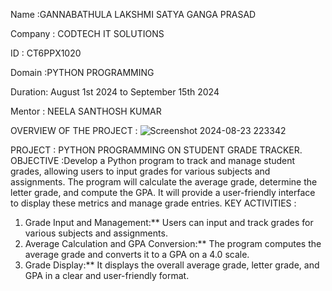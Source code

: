 Name :GANNABATHULA LAKSHMI SATYA GANGA PRASAD

Company : CODTECH IT SOLUTIONS

ID : CT6PPX1020

Domain :PYTHON PROGRAMMING 

Duration: August 1st 2024 to September 15th 2024

Mentor : NEELA SANTHOSH KUMAR

OVERVIEW OF THE PROJECT :
![Screenshot 2024-08-23 223342](https://github.com/user-attachments/assets/7ae2c423-d896-40de-b6c2-2a814a41e76d)

PROJECT : PYTHON PROGRAMMING ON STUDENT GRADE TRACKER.
OBJECTIVE :Develop a Python program to track and manage student grades, allowing users to input grades for various subjects and assignments. The program will calculate the average grade, determine the letter grade, and compute the GPA. It will provide a user-friendly interface to display these metrics and manage grade entries.
 KEY ACTIVITIES :
1. Grade Input and Management:** Users can input and track grades for various subjects and assignments.
2. Average Calculation and GPA Conversion:** The program computes the average grade and converts it to a GPA on a 4.0 scale.
3. Grade Display:** It displays the overall average grade, letter grade, and GPA in a clear and user-friendly format.




